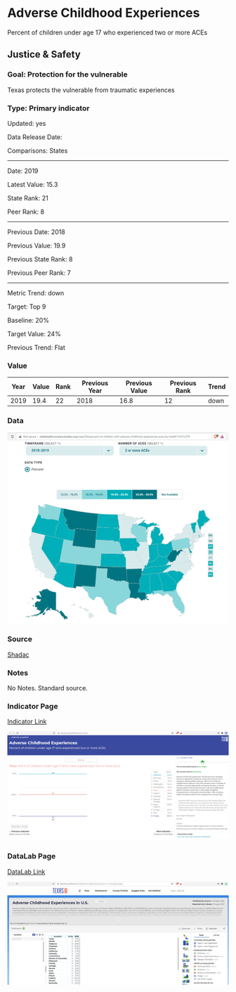 # Adverse Childhood Experiences

Percent of children under age 17 who experienced two or more ACEs

## Justice & Safety

### Goal: Protection for the vulnerable

Texas protects the vulnerable from traumatic experiences

### Type: Primary indicator

Updated: yes

Data Release Date: 

Comparisons: States

----

Date: 2019

Latest Value: 15.3

State Rank: 21

Peer Rank: 8


----

Previous Date:  2018

Previous Value: 19.9

Previous State Rank:   8

Previous Peer Rank: 7


----
Metric Trend: down

Target: Top 9

Baseline: 20%

Target Value: 24%

Previous Trend: Flat



### Value

| Year |  Value      | Rank     | Previous Year   | Previous Value | Previous Rank | Trend | 
| ----------- | ----------- | ----------- | ----------- | ----------- | ----------- | -----------|
|    2019     |     19.4   | 22         |    2018     |      16.8   |   12      | down      | 

### Data

![aces map](./images/aces_map.PNG)


### Source

[Shadac](http://statehealthcompare.shadac.org/map/243/percent-of-children-with-adverse-childhood-experiences-aces-by-total#173/31/279)

### Notes

No Notes. Standard source.

### Indicator Page

[Indicator Link](https://indicators.texas2036.org/indicator/88)

![aces indicator](./images/indicator_aces.PNG)


### DataLab Page

[DataLab Link](https://datalab.texas2036.org/ivihssb/adverse-childhood-experiences-in-u-s?accesskey=jxfyob)

![aces](./images/datalab_aces.PNG)

